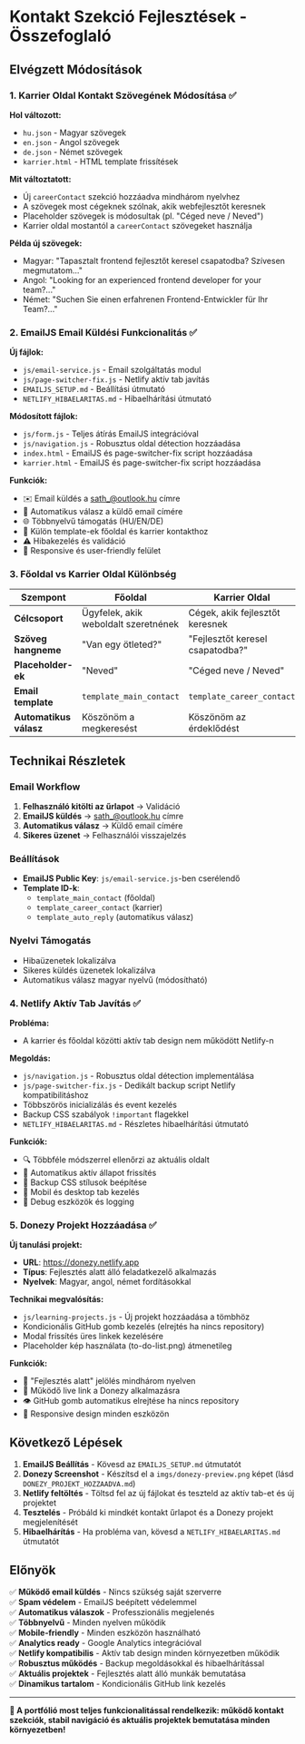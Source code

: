 # Kontakt Szekció Fejlesztések - Összefoglaló

## Elvégzett Módosítások

### 1. Karrier Oldal Kontakt Szövegének Módosítása ✅

**Hol változott:**
- `hu.json` - Magyar szövegek
- `en.json` - Angol szövegek  
- `de.json` - Német szövegek
- `karrier.html` - HTML template frissítések

**Mit változtatott:**
- Új `careerContact` szekció hozzáadva mindhárom nyelvhez
- A szövegek most cégeknek szólnak, akik webfejlesztőt keresnek
- Placeholder szövegek is módosultak (pl. "Céged neve / Neved")
- Karrier oldal mostantól a `careerContact` szövegeket használja

**Példa új szövegek:**
- Magyar: "Tapasztalt frontend fejlesztőt keresel csapatodba? Szívesen megmutatom..."
- Angol: "Looking for an experienced frontend developer for your team?..."
- Német: "Suchen Sie einen erfahrenen Frontend-Entwickler für Ihr Team?..."

### 2. EmailJS Email Küldési Funkcionalitás ✅

**Új fájlok:**
- `js/email-service.js` - Email szolgáltatás modul
- `js/page-switcher-fix.js` - Netlify aktív tab javítás
- `EMAILJS_SETUP.md` - Beállítási útmutató
- `NETLIFY_HIBAELARITAS.md` - Hibaelhárítási útmutató

**Módosított fájlok:**
- `js/form.js` - Teljes átírás EmailJS integrációval
- `js/navigation.js` - Robusztus oldal détection hozzáadása
- `index.html` - EmailJS és page-switcher-fix script hozzáadása
- `karrier.html` - EmailJS és page-switcher-fix script hozzáadása

**Funkciók:**
- ✉️ Email küldés a sath_@outlook.hu címre
- 🔄 Automatikus válasz a küldő email címére  
- 🌐 Többnyelvű támogatás (HU/EN/DE)
- 📝 Külön template-ek főoldal és karrier kontakthoz
- ⚠️ Hibakezelés és validáció
- 📱 Responsive és user-friendly felület

### 3. Főoldal vs Karrier Oldal Különbség

| Szempont | Főoldal | Karrier Oldal |
|----------|---------|---------------|
| **Célcsoport** | Ügyfelek, akik weboldalt szeretnének | Cégek, akik fejlesztőt keresnek |
| **Szöveg hangneme** | "Van egy ötleted?" | "Fejlesztőt keresel csapatodba?" |
| **Placeholder-ek** | "Neved" | "Céged neve / Neved" |
| **Email template** | `template_main_contact` | `template_career_contact` |
| **Automatikus válasz** | Köszönöm a megkeresést | Köszönöm az érdeklődést |

## Technikai Részletek

### Email Workflow
1. **Felhasználó kitölti az űrlapot** → Validáció
2. **EmailJS küldés** → sath_@outlook.hu címre
3. **Automatikus válasz** → Küldő email címére
4. **Sikeres üzenet** → Felhasználói visszajelzés

### Beállítások
- **EmailJS Public Key**: `js/email-service.js`-ben cserélendő
- **Template ID-k**: 
  - `template_main_contact` (főoldal)
  - `template_career_contact` (karrier)
  - `template_auto_reply` (automatikus válasz)

### Nyelvi Támogatás
- Hibaüzenetek lokalizálva
- Sikeres küldés üzenetek lokalizálva
- Automatikus válasz magyar nyelvű (módosítható)

### 4. Netlify Aktív Tab Javítás ✅

**Probléma:**
- A karrier és főoldal közötti aktív tab design nem működött Netlify-n

**Megoldás:**
- `js/navigation.js` - Robusztus oldal détection implementálása
- `js/page-switcher-fix.js` - Dedikált backup script Netlify kompatibilitáshoz
- Többszörös inicializálás és event kezelés
- Backup CSS szabályok `!important` flagekkel
- `NETLIFY_HIBAELARITAS.md` - Részletes hibaelhárítási útmutató

**Funkciók:**
- 🔍 Többféle módszerrel ellenőrzi az aktuális oldalt
- 🔄 Automatikus aktív állapot frissítés
- 🎨 Backup CSS stílusok beépítése
- 📱 Mobil és desktop tab kezelés
- 🐛 Debug eszközök és logging

### 5. Donezy Projekt Hozzáadása ✅

**Új tanulási projekt:**
- **URL**: https://donezy.netlify.app
- **Típus**: Fejlesztés alatt álló feladatkezelő alkalmazás
- **Nyelvek**: Magyar, angol, német fordításokkal

**Technikai megvalósítás:**
- `js/learning-projects.js` - Új projekt hozzáadása a tömbhöz
- Kondicionális GitHub gomb kezelés (elrejtés ha nincs repository)
- Modal frissítés üres linkek kezelésére
- Placeholder kép használata (to-do-list.png) átmenetileg

**Funkciók:**
- 🚧 "Fejlesztés alatt" jelölés mindhárom nyelven
- 🔗 Működő live link a Donezy alkalmazásra
- 👁️ GitHub gomb automatikus elrejtése ha nincs repository
- 📱 Responsive design minden eszközön

## Következő Lépések

1. **EmailJS Beállítás** - Kövesd az `EMAILJS_SETUP.md` útmutatót
2. **Donezy Screenshot** - Készítsd el a `imgs/donezy-preview.png` képet (lásd `DONEZY_PROJEKT_HOZZAADVA.md`)
3. **Netlify feltöltés** - Töltsd fel az új fájlokat és teszteld az aktív tab-et és új projektet
4. **Tesztelés** - Próbáld ki mindkét kontakt űrlapot és a Donezy projekt megjelenítését
5. **Hibaelhárítás** - Ha probléma van, kövesd a `NETLIFY_HIBAELARITAS.md` útmutatót

## Előnyök

✅ **Működő email küldés** - Nincs szükség saját szerverre  
✅ **Spam védelem** - EmailJS beépített védelemmel  
✅ **Automatikus válaszok** - Professzionális megjelenés  
✅ **Többnyelvű** - Minden nyelven működik  
✅ **Mobile-friendly** - Minden eszközön használható  
✅ **Analytics ready** - Google Analytics integrációval  
✅ **Netlify kompatibilis** - Aktív tab design minden környezetben működik  
✅ **Robusztus működés** - Backup megoldásokkal és hibaelhárítással  
✅ **Aktuális projektek** - Fejlesztés alatt álló munkák bemutatása  
✅ **Dinamikus tartalom** - Kondicionális GitHub link kezelés  

---

**🎉 A portfólió most teljes funkcionalitással rendelkezik: működő kontakt szekciók, stabil navigáció és aktuális projektek bemutatása minden környezetben!** 